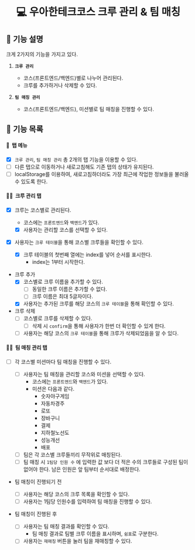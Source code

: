 <h1 align="middle">💻&nbsp;우아한테크코스 크루 관리 & 팀 매칭</h1>

## 👀 기능 설명

크게 2가지의 기능을 가지고 있다.

1. **`크루 관리`**

   - 코스(프론트엔드/백엔드)별로 나누어 관리된다.
   - 크루를 추가하거나 삭제할 수 있다.

2. **`팀 매칭 관리`**

   - 코스(프론트엔드/백엔드), 미션별로 팀 매칭을 진행할 수 있다.

## 📃 기능 목록

#### 👀 &nbsp;탭 메뉴

- [x] `크루 관리`, `팀 매칭 관리` 총 2개의 탭 기능을 이용할 수 있다.
- [ ] 다른 탭으로 이동하거나 새로고침해도 기존 탭의 상태가 유지된다.
- [ ] localStorage를 이용하여, 새로고침하더라도 가장 최근에 작업한 정보들을 불러올 수 있도록 한다.

#### ☝🏻 &nbsp;크루 관리 탭

- [x] 크루는 코스별로 관리된다.

  - 코스에는 `프론트엔드`와 `백엔드`가 있다.
  - [x] 사용자는 관리할 코스를 선택할 수 있다.

- [x] 사용자는 `크루 테이블`을 통해 코스별 크루들을 확인할 수 있다.

  - [x] 크루 테이블의 첫번째 열에는 index를 넣어 순서를 표시한다.
    - index는 1부터 시작한다.

- 크루 추가
  - [x] 코스별로 크루 이름을 추가할 수 있다.
    - [ ] 동일한 크루 이름은 추가할 수 없다.
    - [ ] 크루 이름은 최대 5글자이다.
  - [x] 사용자는 추가된 크루를 해당 코스의 `크루 테이블`을 통해 확인할 수 있다.
- 크루 삭제
  - [ ] 코스별로 크루를 삭제할 수 있다.
    - [ ] 삭제 시 `confirm`을 통해 사용자가 한번 더 확인할 수 있게 한다.
  - [ ] 사용자는 해당 코스의 `크루 테이블`을 통해 크루가 삭제되었음을 알 수 있다.

#### ✌🏻 &nbsp;팀 매칭 관리 탭

- [ ] 각 코스별 미션마다 팀 매칭을 진행할 수 있다.

  - [ ] 사용자는 팀 매칭을 관리할 코스와 미션을 선택할 수 있다.
    - 코스에는 `프론트엔드`와 `백엔드`가 있다.
    - 미션은 다음과 같다.
      - 숫자야구게임
      - 자동차경주
      - 로또
      - 장바구니
      - 결제
      - 지하철노선도
      - 성능개선
      - 배포
  - [ ] 팀은 각 코스별 크루들끼리 무작위로 매칭된다.
  - [ ] 팀 매칭 시 `1팀당 인원 수` 에 입력한 값 보다 더 적은 수의 크루들로 구성된 팀이 없어야 한다.
        남은 인원은 앞 팀부터 순서대로 배정한다.

- 팀 매칭이 진행되기 전

  - [ ] 사용자는 해당 코스의 크루 목록을 확인할 수 있다.
  - [ ] 사용자는 1팀당 인원수를 입력하여 팀 매칭을 진행할 수 있다.

- 팀 매칭이 진행된 후
  - [ ] 사용자는 팀 매칭 결과를 확인할 수 있다.
    - 팀 매칭 결과로 팀별 크루 이름을 표시하며, `쉼표`로 구분한다.
  - [ ] 사용자는 `재매칭` 버튼을 눌러 팀을 재매칭할 수 있다.

